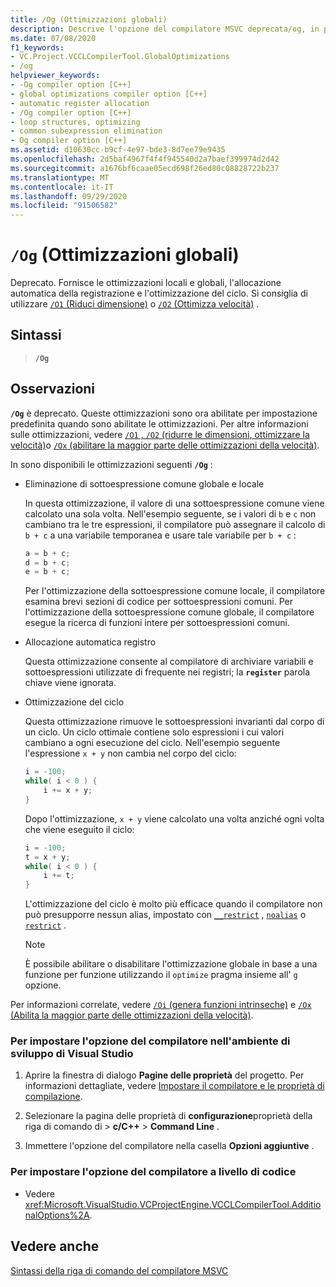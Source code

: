 ```yaml
---
title: /Og (Ottimizzazioni globali)
description: Descrive l'opzione del compilatore MSVC deprecata/og, in precedenza utilizzata per abilitare le ottimizzazioni globali.
ms.date: 07/08/2020
f1_keywords:
- VC.Project.VCCLCompilerTool.GlobalOptimizations
- /og
helpviewer_keywords:
- -Og compiler option [C++]
- global optimizations compiler option [C++]
- automatic register allocation
- /Og compiler option [C++]
- loop structures, optimizing
- common subexpression elimination
- Og compiler option [C++]
ms.assetid: d10630cc-b9cf-4e97-bde3-8d7ee79e9435
ms.openlocfilehash: 2d5baf4967f4f4f945540d2a7baef399974d2d42
ms.sourcegitcommit: a1676bf6caae05ecd698f26ed80c08828722b237
ms.translationtype: MT
ms.contentlocale: it-IT
ms.lasthandoff: 09/29/2020
ms.locfileid: "91506582"
---
```

# <a name="og-global-optimizations"></a>`/Og` (Ottimizzazioni globali)

Deprecato. Fornisce le ottimizzazioni locali e globali, l'allocazione automatica della registrazione e l'ottimizzazione del ciclo. Si consiglia di utilizzare [ `/O1` (Riduci dimensione)](o1-o2-minimize-size-maximize-speed.md) o [ `/O2` (Ottimizza velocità)](o1-o2-minimize-size-maximize-speed.md) .

## <a name="syntax"></a>Sintassi

> **`/Og`**

## <a name="remarks"></a>Osservazioni

**`/Og`** è deprecato. Queste ottimizzazioni sono ora abilitate per impostazione predefinita quando sono abilitate le ottimizzazioni. Per altre informazioni sulle ottimizzazioni, vedere [ `/O1` , `/O2` (ridurre le dimensioni, ottimizzare la velocità)](o1-o2-minimize-size-maximize-speed.md)o [ `/Ox` (abilitare la maggior parte delle ottimizzazioni della velocità)](ox-full-optimization.md).

In sono disponibili le ottimizzazioni seguenti **`/Og`** :

- Eliminazione di sottoespressione comune globale e locale

   In questa ottimizzazione, il valore di una sottoespressione comune viene calcolato una sola volta. Nell'esempio seguente, se i valori di `b` e `c` non cambiano tra le tre espressioni, il compilatore può assegnare il calcolo di `b + c` a una variabile temporanea e usare tale variabile per `b + c` :

    ```C
    a = b + c;
    d = b + c;
    e = b + c;
    ```

   Per l'ottimizzazione della sottoespressione comune locale, il compilatore esamina brevi sezioni di codice per sottoespressioni comuni. Per l'ottimizzazione della sottoespressione comune globale, il compilatore esegue la ricerca di funzioni intere per sottoespressioni comuni.

- Allocazione automatica registro

   Questa ottimizzazione consente al compilatore di archiviare variabili e sottoespressioni utilizzate di frequente nei registri; la **`register`** parola chiave viene ignorata.

- Ottimizzazione del ciclo

   Questa ottimizzazione rimuove le sottoespressioni invarianti dal corpo di un ciclo. Un ciclo ottimale contiene solo espressioni i cui valori cambiano a ogni esecuzione del ciclo. Nell'esempio seguente l'espressione `x + y` non cambia nel corpo del ciclo:

    ```C
    i = -100;
    while( i < 0 ) {
        i += x + y;
    }
    ```

   Dopo l'ottimizzazione, `x + y` viene calcolato una volta anziché ogni volta che viene eseguito il ciclo:

    ```C
    i = -100;
    t = x + y;
    while( i < 0 ) {
        i += t;
    }
    ```

   L'ottimizzazione del ciclo è molto più efficace quando il compilatore non può presupporre nessun alias, impostato con [`__restrict`](../../cpp/extension-restrict.md) , [`noalias`](../../cpp/noalias.md) o [`restrict`](../../cpp/restrict.md) .

   > [!NOTE]
   > È possibile abilitare o disabilitare l'ottimizzazione globale in base a una funzione per funzione utilizzando il `optimize` pragma insieme all' `g` opzione.

Per informazioni correlate, vedere [ `/Oi` (genera funzioni intrinseche)](oi-generate-intrinsic-functions.md) e [ `/Ox` (Abilita la maggior parte delle ottimizzazioni della velocità)](ox-full-optimization.md).

### <a name="to-set-this-compiler-option-in-the-visual-studio-development-environment"></a>Per impostare l'opzione del compilatore nell'ambiente di sviluppo di Visual Studio

1. Aprire la finestra di dialogo **Pagine delle proprietà** del progetto. Per informazioni dettagliate, vedere [Impostare il compilatore e le proprietà di compilazione](../working-with-project-properties.md).

1. Selezionare la pagina delle proprietà di **configurazione**proprietà della riga di comando di  >  **c/C++**  >  **Command Line** .

1. Immettere l'opzione del compilatore nella casella **Opzioni aggiuntive** .

### <a name="to-set-this-compiler-option-programmatically"></a>Per impostare l'opzione del compilatore a livello di codice

- Vedere <xref:Microsoft.VisualStudio.VCProjectEngine.VCCLCompilerTool.AdditionalOptions%2A>.

## <a name="see-also"></a>Vedere anche

[Sintassi della riga di comando del compilatore MSVC](compiler-command-line-syntax.md)
